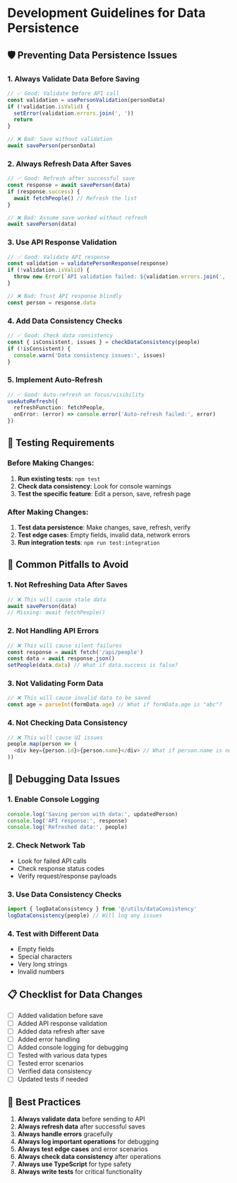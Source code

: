 # Development Guidelines for Data Persistence

## 🛡️ Preventing Data Persistence Issues

### 1. Always Validate Data Before Saving
```typescript
// ✅ Good: Validate before API call
const validation = usePersonValidation(personData)
if (!validation.isValid) {
  setError(validation.errors.join(', '))
  return
}

// ❌ Bad: Save without validation
await savePerson(personData)
```

### 2. Always Refresh Data After Saves
```typescript
// ✅ Good: Refresh after successful save
const response = await savePerson(data)
if (response.success) {
  await fetchPeople() // Refresh the list
}

// ❌ Bad: Assume save worked without refresh
await savePerson(data)
```

### 3. Use API Response Validation
```typescript
// ✅ Good: Validate API response
const validation = validatePersonResponse(response)
if (!validation.isValid) {
  throw new Error(`API validation failed: ${validation.errors.join(', ')}`)
}

// ❌ Bad: Trust API response blindly
const person = response.data
```

### 4. Add Data Consistency Checks
```typescript
// ✅ Good: Check data consistency
const { isConsistent, issues } = checkDataConsistency(people)
if (!isConsistent) {
  console.warn('Data consistency issues:', issues)
}
```

### 5. Implement Auto-Refresh
```typescript
// ✅ Good: Auto-refresh on focus/visibility
useAutoRefresh({
  refreshFunction: fetchPeople,
  onError: (error) => console.error('Auto-refresh failed:', error)
})
```

## 🧪 Testing Requirements

### Before Making Changes:
1. **Run existing tests**: `npm test`
2. **Check data consistency**: Look for console warnings
3. **Test the specific feature**: Edit a person, save, refresh page

### After Making Changes:
1. **Test data persistence**: Make changes, save, refresh, verify
2. **Test edge cases**: Empty fields, invalid data, network errors
3. **Run integration tests**: `npm run test:integration`

## 🚨 Common Pitfalls to Avoid

### 1. Not Refreshing Data After Saves
```typescript
// ❌ This will cause stale data
await savePerson(data)
// Missing: await fetchPeople()
```

### 2. Not Handling API Errors
```typescript
// ❌ This will cause silent failures
const response = await fetch('/api/people')
const data = await response.json()
setPeople(data.data) // What if data.success is false?
```

### 3. Not Validating Form Data
```typescript
// ❌ This will cause invalid data to be saved
const age = parseInt(formData.age) // What if formData.age is "abc"?
```

### 4. Not Checking Data Consistency
```typescript
// ❌ This will cause UI issues
people.map(person => (
  <div key={person.id}>{person.name}</div> // What if person.name is null?
))
```

## 🔧 Debugging Data Issues

### 1. Enable Console Logging
```typescript
console.log('Saving person with data:', updatedPerson)
console.log('API response:', response)
console.log('Refreshed data:', people)
```

### 2. Check Network Tab
- Look for failed API calls
- Check response status codes
- Verify request/response payloads

### 3. Use Data Consistency Checks
```typescript
import { logDataConsistency } from '@/utils/dataConsistency'
logDataConsistency(people) // Will log any issues
```

### 4. Test with Different Data
- Empty fields
- Special characters
- Very long strings
- Invalid numbers

## 📋 Checklist for Data Changes

- [ ] Added validation before save
- [ ] Added API response validation
- [ ] Added data refresh after save
- [ ] Added error handling
- [ ] Added console logging for debugging
- [ ] Tested with various data types
- [ ] Tested error scenarios
- [ ] Verified data consistency
- [ ] Updated tests if needed

## 🎯 Best Practices

1. **Always validate data** before sending to API
2. **Always refresh data** after successful saves
3. **Always handle errors** gracefully
4. **Always log important operations** for debugging
5. **Always test edge cases** and error scenarios
6. **Always check data consistency** after operations
7. **Always use TypeScript** for type safety
8. **Always write tests** for critical functionality

